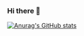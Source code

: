 ### Hi there 👋

[![Anurag's GitHub stats](https://github-readme-stats.vercel.app/api?username=KranePch)](https://github.com/KranePch/github-readme-stats)
